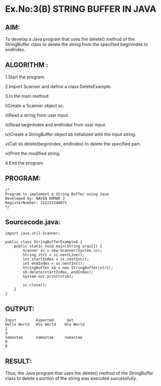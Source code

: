 # Ex.No:3(B) STRING BUFFER IN JAVA

## AIM:
To develop a Java program that uses the delete() method of the StringBuffer class to delete the string from the specified beginIndex to endIndex.

## ALGORITHM :
1.Start the program.

2.Import Scanner and define a class DeleteExample.

3.In the main method:

i)Create a Scanner object sc.

ii)Read a string from user input.

iii)Read beginIndex and endIndex from user input.

iv)Create a StringBuffer object sb initialized with the input string.

v)Call sb.delete(beginIndex, endIndex) to delete the specified part.

vi)Print the modified string.

4.End the program.

## PROGRAM:
 ```
/*
Program to implement a String Buffer using Java
Developed by: NAVIN KUMAR J
RegisterNumber: 212222240071
*/
```

## Sourcecode.java:
```
import java.util.Scanner;

public class StringBufferExample4 {
    public static void main(String args[]) {
        Scanner sc = new Scanner(System.in);
        String str1 = sc.nextLine();
        int startIndex = sc.nextInt();
        int endIndex = sc.nextInt();
        StringBuffer sb = new StringBuffer(str1);
        sb.delete(startIndex, endIndex);
        System.out.println(sb);

        sc.close();
    }
}
```

## OUTPUT:
```
Input	      Expected	    Got
Hello World   Hlo World    Hlo World
1
3
namastae      namastae     namastae
0
0
```

## RESULT:
Thus, the Java program that uses the delete() method of the StringBuffer class to delete a portion of the string was executed successfully.
